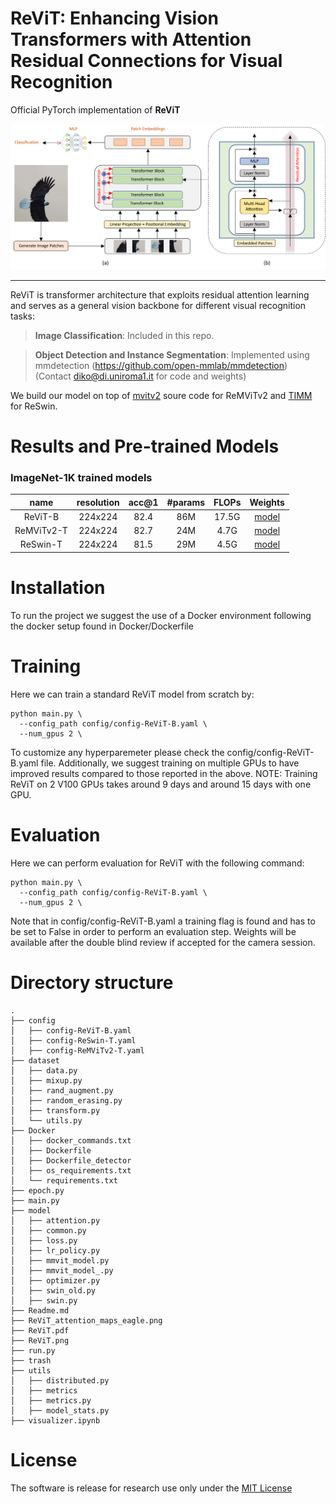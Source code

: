 # ReViT: Enhancing Vision Transformers with Attention Residual Connections for Visual Recognition

Official PyTorch implementation of **ReViT**

![Alt text](./ReViT-1.png)

---
ReViT is transformer architecture that exploits residual attention learning and serves as a general vision backbone for different visual recognition tasks:

> **Image Classification**: Included in this repo.

> **Object Detection and Instance Segmentation**: Implemented using mmdetection (https://github.com/open-mmlab/mmdetection) (Contact diko@di.uniroma1.it for code and weights)

We build our model on top of [mvitv2](https://github.com/facebookresearch/mvit) soure code for ReMViTv2 and [TIMM](https://github.com/huggingface/pytorch-image-models/blob/main/timm/models/swin_transformer.py) for ReSwin.

# Results and Pre-trained Models
### ImageNet-1K trained models

| name | resolution |acc@1 | #params | FLOPs | Weights |
|:---:|:---:|:---:|:---:| :---:| :---:|
| ReViT-B | 224x224 | 82.4 | 86M | 17.5G | [model](https://drive.google.com/file/d/1U8-a3yw1HPcPscm6eTiROxyJJlwfzy6h/view?usp=drive_link) |
| ReMViTv2-T | 224x224 | 82.7 | 24M | 4.7G | [model](https://drive.google.com/file/d/1cBUzW7wJ1GUpd1CEgL_cSGd26b4s7U4d/view?usp=drive_link) |
| ReSwin-T | 224x224 | 81.5 | 29M | 4.5G |  [model](https://drive.google.com/file/d/14Wronoy-Bm-m9BJwHXgjDYJNTOouj_m5/view?usp=drive_link) |

# Installation

To run the project we suggest the use of a Docker environment following the docker setup found in Docker/Dockerfile

# Training

Here we can train a standard ReViT model from scratch by:
```
python main.py \
  --config_path config/config-ReViT-B.yaml \
  --num_gpus 2 \
```
To customize any hyperparemeter please check the config/config-ReViT-B.yaml file. Additionally, we suggest training on multiple GPUs to have improved results compared to those reported in the above.
NOTE: Training ReViT on 2 V100 GPUs takes around 9 days and around 15 days with one GPU. 

# Evaluation

Here we can perform evaluation for ReViT with the following command:
```
python main.py \
  --config_path config/config-ReViT-B.yaml \
  --num_gpus 2 \
```
Note that in config/config-ReViT-B.yaml a training flag is found and has to be set to False in order to perform an evaluation step. Weights will be available after the double blind review if accepted for the camera session.

# Directory structure
```
.
├── config
│   ├── config-ReViT-B.yaml
│   ├── config-ReSwin-T.yaml
│   ├── config-ReMViTv2-T.yaml
├── dataset
│   ├── data.py
│   ├── mixup.py
│   ├── rand_augment.py
│   ├── random_erasing.py
│   ├── transform.py
│   └── utils.py
├── Docker
│   ├── docker_commands.txt
│   ├── Dockerfile
│   ├── Dockerfile_detector
│   ├── os_requirements.txt
│   └── requirements.txt
├── epoch.py
├── main.py
├── model
│   ├── attention.py
│   ├── common.py
│   ├── loss.py
│   ├── lr_policy.py
│   ├── mmvit_model.py
│   ├── mmvit_model_.py
│   ├── optimizer.py
│   ├── swin_old.py
│   ├── swin.py
├── Readme.md
├── ReViT_attention_maps_eagle.png
├── ReViT.pdf
├── ReViT.png
├── run.py
├── trash
├── utils
│   ├── distributed.py
│   ├── metrics
│   ├── metrics.py
│   ├── model_stats.py
├── visualizer.ipynb
```


# License
The software is release for research use only under the [MIT License](./License.txt)